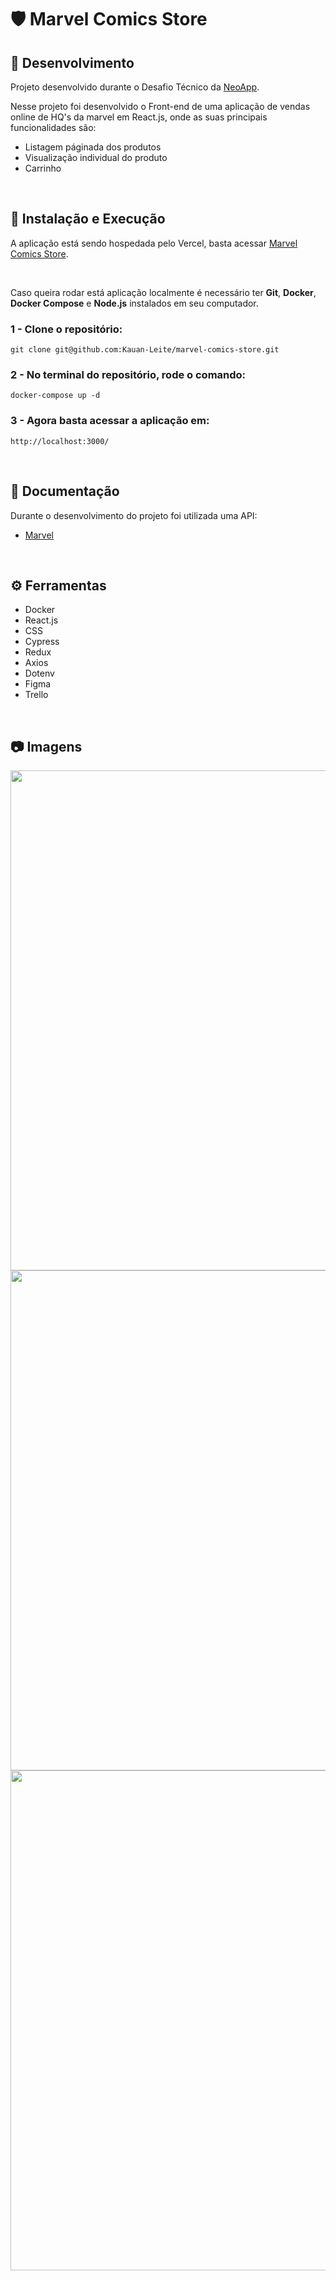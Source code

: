 # :shield: Marvel Comics Store

## :microscope: Desenvolvimento

Projeto desenvolvido durante o Desafio Técnico da <a href="https://www.linkedin.com/company/neoapp/" target="_blank">NeoApp</a>.

Nesse projeto foi desenvolvido o Front-end de uma aplicação de vendas online de HQ's da marvel em React.js, onde as suas principais funcionalidades são:
  * Listagem páginada dos produtos
  * Visualização individual do produto
  * Carrinho

<br />
  
## :dna: Instalação e Execução

A aplicação está sendo hospedada pelo Vercel, basta acessar <a href="https://marvel-comics-shop.vercel.app/" target="_blank">Marvel Comics Store</a>.

<br />

Caso queira rodar está aplicação localmente é necessário ter **Git**, **Docker**, **Docker Compose** e **Node.js** instalados em seu computador.

### 1 - Clone o repositório:

```
git clone git@github.com:Kauan-Leite/marvel-comics-store.git
```

### 2 - No terminal do repositório, rode o comando:

    docker-compose up -d

### 3 - Agora basta acessar a aplicação em:

    http://localhost:3000/

<br />

## :satellite: Documentação

Durante o desenvolvimento do projeto foi utilizada uma API:
* <a href="https://developer.marvel.com/" target="_blank">Marvel</a>

<br />

## ⚙️ Ferramentas

- Docker
- React.js
- CSS
- Cypress
- Redux
- Axios
- Dotenv
- Figma
- Trello



<br />

## :camera: Imagens

<div align="center">
 <img src="https://user-images.githubusercontent.com/102389576/227746146-b5d83609-9743-4eb3-be96-2192fdd83dd1.png" alt="" width="800px""/><br />
 <img src="https://user-images.githubusercontent.com/102389576/227746155-e21f9688-a5a1-42c3-b308-55330140194f.png" alt="" width="800px"/><br />
 <img src="https://user-images.githubusercontent.com/102389576/227746157-67d57684-00cf-4706-96ad-aedb6ce4e8af.png" alt="" width="800px"/>
</div>
